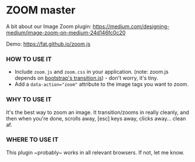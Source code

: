 # ZOOM master

A bit about our Image Zoom plugin: https://medium.com/designing-medium/image-zoom-on-medium-24d146fc0c20

Demo: https://fat.github.io/zoom.js

### HOW TO USE IT

+ Include `zoom.js` and `zoom.css` in your application. (note: zoom.js depends on [bootstrap's transition.js](https://raw.github.com/twbs/bootstrap/master/js/transition.js)) - don't worry, it's tiny.
+ Add a `data-action="zoom"` attribute to the image tags you want to zoom.

### WHY TO USE IT

It's the best way to zoom an image. It transition/zooms in really cleanly, and then when you're done, scrolls away, [esc] keys away, clicks away… clean af.


### WHERE TO USE IT

This plugin ~probably~ works in all relevant browsers. If not, let me know. 
